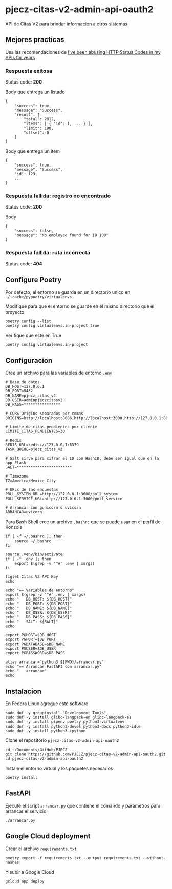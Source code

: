 # pjecz-citas-v2-admin-api-oauth2

API de Citas V2 para brindar informacion a otros sistemas.

## Mejores practicas

Usa las recomendaciones de [I've been abusing HTTP Status Codes in my APIs for years](https://blog.slimjim.xyz/posts/stop-using-http-codes/)

### Respuesta exitosa

Status code: **200**

Body que entrega un listado

    {
        "success": true,
        "message": "Success",
        "result": {
            "total": 2812,
            "items": [ { "id": 1, ... } ],
            "limit": 100,
            "offset": 0
        }
    }

Body que entrega un item

    {
        "success": true,
        "message": "Success",
        "id": 123,
        ...
    }

### Respuesta fallida: registro no encontrado

Status code: **200**

Body

    {
        "success": false,
        "message": "No employee found for ID 100"
    }

### Respuesta fallida: ruta incorrecta

Status code: **404**

## Configure Poetry

Por defecto, el entorno se guarda en un directorio unico en `~/.cache/pypoetry/virtualenvs`

Modifique para que el entorno se guarde en el mismo directorio que el proyecto

    poetry config --list
    poetry config virtualenvs.in-project true

Verifique que este en True

    poetry config virtualenvs.in-project

## Configuracion

Cree un archivo para las variables de entorno `.env`

    # Base de datos
    DB_HOST=127.0.0.1
    DB_PORT=5432
    DB_NAME=pjecz_citas_v2
    DB_USER=adminpjeczcitasv2
    DB_PASS=****************

    # CORS Origins separados por comas
    ORIGINS=http://localhost:8006,http://localhost:3000,http://127.0.0.1:8006,http://127.0.0.1:3000

    # Limite de citas pendientes por cliente
    LIMITE_CITAS_PENDIENTES=30

    # Redis
    REDIS_URL=redis://127.0.0.1:6379
    TASK_QUEUE=pjecz_citas_v2

    # Salt sirve para cifrar el ID con HashID, debe ser igual que en la app Flask
    SALT=************************

    # Timezone
    TZ=America/Mexico_City

    # URLs de las encuestas
    POLL_SYSTEM_URL=http://127.0.0.1:3000/poll_system
    POLL_SERVICE_URL=http://127.0.0.1:3000/poll_service

    # Arrancar con gunicorn o uvicorn
    ARRANCAR=uvicorn

Para Bash Shell cree un archivo `.bashrc` que se puede usar en el perfil de Konsole

    if [ -f ~/.bashrc ]; then
        source ~/.bashrc
    fi

    source .venv/bin/activate
    if [ -f .env ]; then
        export $(grep -v '^#' .env | xargs)
    fi

    figlet Citas V2 API Key
    echo

    echo "== Variables de entorno"
    export $(grep -v '^#' .env | xargs)
    echo "   DB_HOST: ${DB_HOST}"
    echo "   DB_PORT: ${DB_PORT}"
    echo "   DB_NAME: ${DB_NAME}"
    echo "   DB_USER: ${DB_USER}"
    echo "   DB_PASS: ${DB_PASS}"
    echo "   SALT: ${SALT}"
    echo

    export PGHOST=$DB_HOST
    export PGPORT=$DB_PORT
    export PGDATABASE=$DB_NAME
    export PGUSER=$DB_USER
    export PGPASSWORD=$DB_PASS

    alias arrancar="python3 ${PWD}/arrancar.py"
    echo "== Arrancar FastAPI con arrancar.py"
    echo "   arrancar"
    echo

## Instalacion

En Fedora Linux agregue este software

    sudo dnf -y groupinstall "Development Tools"
    sudo dnf -y install glibc-langpack-en glibc-langpack-es
    sudo dnf -y install pipenv poetry python3-virtualenv
    sudo dnf -y install python3-devel python3-docs python3-idle
    sudo dnf -y install python3-ipython

Clone el repositorio `pjecz-citas-v2-admin-api-oauth2`

    cd ~/Documents/GitHub/PJECZ
    git clone https://github.com/PJECZ/pjecz-citas-v2-admin-api-oauth2.git
    cd pjecz-citas-v2-admin-api-oauth2

Instale el entorno virtual y los paquetes necesarios

    poetry install

## FastAPI

Ejecute el script `arrancar.py` que contiene el comando y parametros para arrancar el servicio

    ./arrancar.py

## Google Cloud deployment

Crear el archivo `requirements.txt`

    poetry export -f requirements.txt --output requirements.txt --without-hashes

Y subir a Google Cloud

    gcloud app deploy

